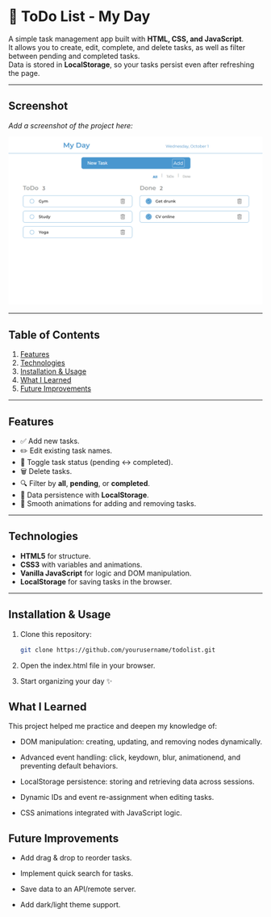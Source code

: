 # 📝 ToDo List - My Day

A simple task management app built with **HTML, CSS, and JavaScript**.  
It allows you to create, edit, complete, and delete tasks, as well as filter between pending and completed tasks.  
Data is stored in **LocalStorage**, so your tasks persist even after refreshing the page.

---

## Screenshot

_Add a screenshot of the project here:_

![App Screenshot](./assets/screenshots/screenshot.png)

---

## Table of Contents

1. [Features](#-features)
2. [Technologies](#-technologies)
3. [Installation & Usage](#-installation--usage)
4. [What I Learned](#-what-i-learned)
5. [Future Improvements](#-future-improvements)

---

## Features

- ✅ Add new tasks.
- ✏️ Edit existing task names.
- 🔄 Toggle task status (pending ↔ completed).
- 🗑️ Delete tasks.
- 🔍 Filter by **all**, **pending**, or **completed**.
- 💾 Data persistence with **LocalStorage**.
- 🎨 Smooth animations for adding and removing tasks.

---

## Technologies

- **HTML5** for structure.
- **CSS3** with variables and animations.
- **Vanilla JavaScript** for logic and DOM manipulation.
- **LocalStorage** for saving tasks in the browser.

---

## Installation & Usage

1. Clone this repository:

   ```bash
   git clone https://github.com/yourusername/todolist.git

   ```

2. Open the index.html file in your browser.

3. Start organizing your day ✨

## What I Learned

This project helped me practice and deepen my knowledge of:

- DOM manipulation: creating, updating, and removing nodes dynamically.

- Advanced event handling: click, keydown, blur, animationend, and preventing default behaviors.

- LocalStorage persistence: storing and retrieving data across sessions.

- Dynamic IDs and event re-assignment when editing tasks.

- CSS animations integrated with JavaScript logic.

## Future Improvements

- Add drag & drop to reorder tasks.

- Implement quick search for tasks.

- Save data to an API/remote server.

- Add dark/light theme support.
